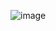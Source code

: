 
![image](https://user-images.githubusercontent.com/56478257/96825062-d3823680-141f-11eb-9665-f52bca52c05a.png)
